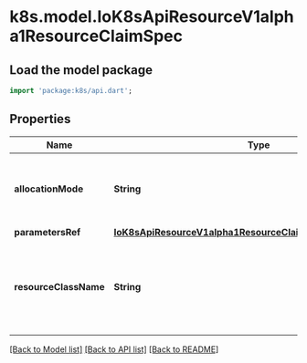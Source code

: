 # k8s.model.IoK8sApiResourceV1alpha1ResourceClaimSpec

## Load the model package
```dart
import 'package:k8s/api.dart';
```

## Properties
Name | Type | Description | Notes
------------ | ------------- | ------------- | -------------
**allocationMode** | **String** | Allocation can start immediately or when a Pod wants to use the resource. \"WaitForFirstConsumer\" is the default. | [optional] 
**parametersRef** | [**IoK8sApiResourceV1alpha1ResourceClaimParametersReference**](IoK8sApiResourceV1alpha1ResourceClaimParametersReference.md) |  | [optional] 
**resourceClassName** | **String** | ResourceClassName references the driver and additional parameters via the name of a ResourceClass that was created as part of the driver deployment. | 

[[Back to Model list]](../README.md#documentation-for-models) [[Back to API list]](../README.md#documentation-for-api-endpoints) [[Back to README]](../README.md)


